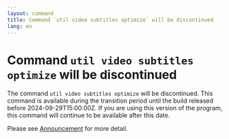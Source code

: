 ```yaml
---
layout: command
title: Command `util video subtitles optimize` will be discontinued
lang: en
---
```


# Command `util video subtitles optimize` will be discontinued

The command `util video subtitles optimize` will be discontinued.
This command is available during the transition period until the build released before 2024-09-29T15:00:00Z. If you are using this version of the program, this command will continue to be available after this date.

Please see [Announcement](https://github.com/watermint/toolbox/discussions/870) for more detail.


